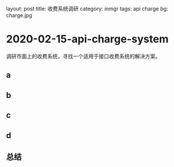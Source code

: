layout: post
title: 收费系统调研
category: inmgr
tags: api charge
bg: charge.jpg

# 2020-02-15-api-charge-system

调研市面上的收费系统，寻找一个适用于接口收费系统的解决方案。

## a

## b

## c

## d

## 总结

